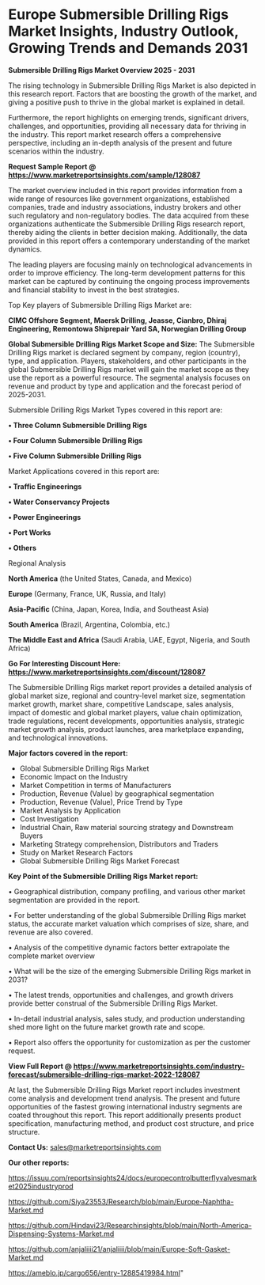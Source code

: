 # Europe Submersible Drilling Rigs Market Insights, Industry Outlook, Growing Trends and Demands 2031

<Strong> Submersible Drilling Rigs Market Overview 2025 - 2031</strong>

The rising technology in Submersible Drilling Rigs Market is also depicted in this research report. Factors that are boosting the growth of the market, and giving a positive push to thrive in the global market is explained in detail.

Furthermore, the report highlights on emerging trends, significant drivers, challenges, and opportunities, providing all necessary data for thriving in the industry. This report market research offers a comprehensive perspective, including an in-depth analysis of the present and future scenarios within the industry.

<strong>Request Sample Report @ <a href=https://www.marketreportsinsights.com/sample/128087>https://www.marketreportsinsights.com/sample/128087</a></strong>

The market overview included in this report provides information from a wide range of resources like government organizations, established companies, trade and industry associations, industry brokers and other such regulatory and non-regulatory bodies. The data acquired from these organizations authenticate the Submersible Drilling Rigs research report, thereby aiding the clients in better decision making. Additionally, the data provided in this report offers a contemporary understanding of the market dynamics.

The leading players are focusing mainly on technological advancements in order to improve efficiency. The long-term development patterns for this market can be captured by continuing the ongoing process improvements and financial stability to invest in the best strategies.

Top Key players of Submersible Drilling Rigs Market are:

<strong>CIMC Offshore Segment, Maersk Drilling, Jeasse, Cianbro, Dhiraj Engineering, Remontowa Shiprepair Yard SA, Norwegian Drilling Group</strong>

<strong><b>Global Submersible Drilling Rigs Market Scope and Size:</b></strong>
The Submersible Drilling Rigs market is declared segment by company, region (country), type, and application. Players, stakeholders, and other participants in the global Submersible Drilling Rigs market will gain the market scope as they use the report as a powerful resource. The segmental analysis focuses on revenue and product by type and application and the forecast period of 2025-2031.

Submersible Drilling Rigs Market Types covered in this report are:

<strong>• Three Column Submersible Drilling Rigs

• Four Column Submersible Drilling Rigs

• Five Column Submersible Drilling Rigs</strong>

Market Applications covered in this report are:

<strong>• Traffic Engineerings

• Water Conservancy Projects

• Power Engineerings

• Port Works

• Others</strong> 

Regional Analysis

<strong>North America</strong> (the United States, Canada, and Mexico)

<strong>Europe</strong> (Germany, France, UK, Russia, and Italy)

<strong>Asia-Pacific</strong> (China, Japan, Korea, India, and Southeast Asia)

<strong>South America</strong> (Brazil, Argentina, Colombia, etc.)

<strong>The Middle East and Africa</strong> (Saudi Arabia, UAE, Egypt, Nigeria, and South Africa)

<strong>Go For Interesting Discount Here: <a href=https://www.marketreportsinsights.com/discount/128087>https://www.marketreportsinsights.com/discount/128087</a></strong>

The Submersible Drilling Rigs market report provides a detailed analysis of global market size, regional and country-level market size, segmentation market growth, market share, competitive Landscape, sales analysis, impact of domestic and global market players, value chain optimization, trade regulations, recent developments, opportunities analysis, strategic market growth analysis, product launches, area marketplace expanding, and technological innovations.

<strong><b>Major factors covered in the report:</b></strong>
<ul>
  <li>Global Submersible Drilling Rigs Market </li>
  <li>Economic Impact on the Industry</li>
  <li>Market Competition in terms of Manufacturers</li>
  <li>Production, Revenue (Value) by geographical segmentation</li>
  <li>Production, Revenue (Value), Price Trend by Type</li>
  <li>Market Analysis by Application</li>
  <li>Cost Investigation</li>
  <li>Industrial Chain, Raw material sourcing strategy and Downstream Buyers</li>
  <li>Marketing Strategy comprehension, Distributors and Traders</li>
  <li>Study on Market Research Factors</li>
  <li>Global Submersible Drilling Rigs Market Forecast</li>
</ul>

<strong><b>Key Point of the Submersible Drilling Rigs Market report:</b></strong>

• Geographical distribution, company profiling, and various other market segmentation are provided in the report.

• For better understanding of the global Submersible Drilling Rigs market status, the accurate market valuation which comprises of size, share, and revenue are also covered.

• Analysis of the competitive dynamic factors better extrapolate the complete market overview

• What will be the size of the emerging Submersible Drilling Rigs market in 2031?

• The latest trends, opportunities and challenges, and growth drivers provide better construal of the Submersible Drilling Rigs Market.

• In-detail industrial analysis, sales study, and production understanding shed more light on the future market growth rate and scope.

• Report also offers the opportunity for customization as per the customer request.

<strong><b>View Full Report @ <a href=https://www.marketreportsinsights.com/industry-forecast/submersible-drilling-rigs-market-2022-128087>https://www.marketreportsinsights.com/industry-forecast/submersible-drilling-rigs-market-2022-128087</a></b></strong>


At last, the Submersible Drilling Rigs Market report includes investment come analysis and development trend analysis. The present and future opportunities of the fastest growing international industry segments are coated throughout this report. This report additionally presents product specification, manufacturing method, and product cost structure, and price structure.

<strong>Contact Us:</strong>
sales@marketreportsinsights.com

<strong>Our other reports:</strong>

<a href=https://issuu.com/reportsinsights24/docs/europecontrolbutterflyvalvesmarket2025industryprod>https://issuu.com/reportsinsights24/docs/europecontrolbutterflyvalvesmarket2025industryprod</a>

<a href=https://github.com/Siya23553/Research/blob/main/Europe-Naphtha-Market.md>https://github.com/Siya23553/Research/blob/main/Europe-Naphtha-Market.md</a>

<a href=https://github.com/Hindavi23/Researchinsights/blob/main/North-America-Dispensing-Systems-Market.md>https://github.com/Hindavi23/Researchinsights/blob/main/North-America-Dispensing-Systems-Market.md</a>

<a href=https://github.com/anjaliiii21/anjaliiii/blob/main/Europe-Soft-Gasket-Market.md>https://github.com/anjaliiii21/anjaliiii/blob/main/Europe-Soft-Gasket-Market.md</a>

<a href=https://ameblo.jp/cargo656/entry-12885419984.html>https://ameblo.jp/cargo656/entry-12885419984.html</a>"
